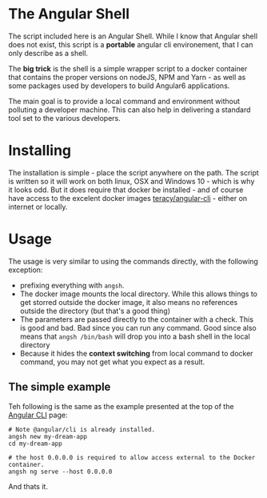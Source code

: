 # The Angular Shell

The script included here is an Angular Shell. While I know that Angular shell does
not exist, this script is a __portable__ angular cli environement, that I can
only describe as a shell.

The __big trick__ is the shell is a simple wrapper script to a docker container
that contains the proper versions on nodeJS, NPM and Yarn - as well as some packages
used by developers to build Angular6 applications.

The main goal is to provide a local command and environment without polluting
a developer machine. This can also help in delivering a standard tool set to
the various developers.

# Installing

The installation is simple - place the script anywhere on the path. The script
is written so it will work on both linux, OSX and Windows 10 - which is why it
looks odd. But it does require that docker be installed - and of course have
access to the excelent docker images [teracy/angular-cli](https://hub.docker.com/r/teracy/angular-cli/) - either on
internet or locally.

# Usage

The usage is very similar to using the commands directly, with the following
exception:

- prefixing everything with `angsh`.
- The docker image mounts the local directory. While this allows things to get
  storred outside the docker image, it also means no references outside the
  directory (but that's a good thing)
- The parameters are passed directly to the container with a check. This is good
  and bad. Bad since you can run any command. Good since also means that
  `angsh /bin/bash` will drop you into a bash shell in the local directory
-  Because it hides the __context switching__ from local command to
   docker command, you may not get what you expect as a result.


## The simple example

Teh following is the same as the example presented at the top of the
[Angular CLI](https://cli.angular.io/) page:

```
# Note @angular/cli is already installed.
angsh new my-dream-app
cd my-dream-app

# the host 0.0.0.0 is required to allow access external to the Docker container.
angsh ng serve --host 0.0.0.0
```

And thats it.
